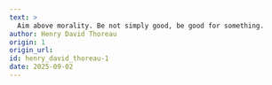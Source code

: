 ```yaml
---
text: >
  Aim above morality. Be not simply good, be good for something.
author: Henry David Thoreau
origin: 1
origin_url:
id: henry_david_thoreau-1
date: 2025-09-02 
---
```

